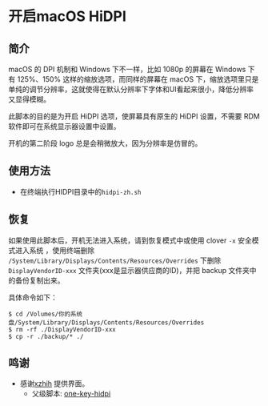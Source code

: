 # 开启macOS HiDPI

## 简介

macOS 的 DPI 机制和 Windows 下不一样，比如 1080p 的屏幕在 Windows 下有 125%、150% 这样的缩放选项，而同样的屏幕在 macOS 下，缩放选项里只是单纯的调节分辨率，这就使得在默认分辨率下字体和UI看起来很小，降低分辨率又显得模糊。

此脚本的目的是为开启 HiDPI 选项，使屏幕具有原生的 HiDPI 设置，不需要 RDM 软件即可在系统显示器设置中设置。

开机的第二阶段 logo 总是会稍微放大，因为分辨率是仿冒的。

## 使用方法

- 在终端执行HIDPI目录中的`hidpi-zh.sh`

## 恢复

如果使用此脚本后，开机无法进入系统，请到恢复模式中或使用 clover `-x` 安全模式进入系统 ，使用终端删除 `/System/Library/Displays/Contents/Resources/Overrides` 下删除 `DisplayVendorID-xxx` 文件夹(xxx是显示器供应商的ID)，并把 backup 文件夹中的备份复制出来。

具体命令如下：

```
$ cd /Volumes/你的系统盘/System/Library/Displays/Contents/Resources/Overrides
$ rm -rf ./DisplayVendorID-xxx
$ cp -r ./backup/* ./
```

## 鸣谢

- 感谢[xzhih](https://github.com/xzhih) 提供界面。
  - 父级脚本: [one-key-hidpi](https://github.com/xzhih/one-key-hidpi)